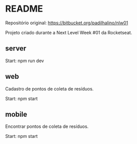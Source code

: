 # README #

Repositório original: https://bitbucket.org/padilhalino/nlw01

Projeto criado durante a Next Level Week #01 da Rocketseat.

## server #

Start:
 npm run dev

## web ##

Cadastro de pontos de coleta de resíduos.

Start:
 npm start

## mobile ##

Encontrar pontos de coleta de resíduos.

Start:
 npm start